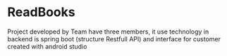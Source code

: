 # ReadBooks
Project developed by Team have three members, it use technology in backend is spring boot (structure Restfull API) and interface for customer created with android studio
